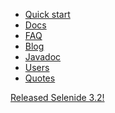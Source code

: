 <ul class="main-menu-pages">
  <li><a href="{{ BASE_PATH }}/quick-start.html">Quick start</a></li>
  <li><a href="{{ BASE_PATH }}/documentation.html">Docs</a></li>
  <li><a href="{{ BASE_PATH }}/faq.html">FAQ</a></li>
  <li><a href="{{ BASE_PATH }}/blog.html">Blog</a></li>
  <li><a href="{{ BASE_PATH }}/javadoc.html">Javadoc</a></li>
  <li><a href="{{ BASE_PATH }}/users.html">Users</a></li>
  <li><a href="{{ BASE_PATH }}/quotes.html">Quotes</a></li>
</ul>

<div class="news">
  <div class="news-line"><a href="/2016/01/29/selenide-3.2">Released Selenide 3.2!</a></div>
</div>

<h3 style="display:none">Blog</h3>
<div class="archive" style="display:none">
  {% assign posts_collate = site.posts %}
  {% include JB/posts_collate %}
  <a href="{{ BASE_PATH }}/archive.html" class="right small">Blog archive</a>
</div>
